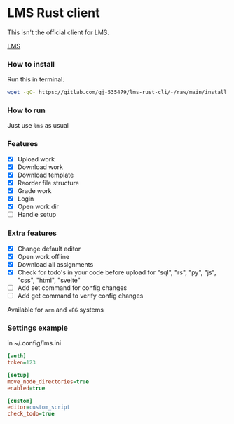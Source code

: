 # LMS Rust client

This isn't the official client for LMS. 

[LMS](https://gitlab.com/saxion.nl/42/lms42)


### How to install

Run this in terminal.
```bash
wget -qO- https://gitlab.com/gj-535479/lms-rust-cli/-/raw/main/install | python
```
### How to run

Just use `lms` as usual

### Features
 - [X] Upload work
 - [X] Download work
 - [X] Download template
 - [X] Reorder file structure
 - [X] Grade work
 - [X] Login
 - [X] Open work dir
 - [ ] Handle setup
 
### Extra features
 - [X] Change default editor
 - [X] Open work offline 
 - [X] Download all assignments 
 - [X] Check for todo's in your code before upload for "sql", "rs", "py", "js", "css", "html", "svelte"
 - [ ] Add set command for config changes 
 - [ ] Add get command to verify config changes 

Available for `arm` and `x86` systems

### Settings example

in ~/.config/lms.ini

```ini
[auth]
token=123

[setup]
move_node_directories=true
enabled=true

[custom]
editor=custom_script
check_todo=true
```
